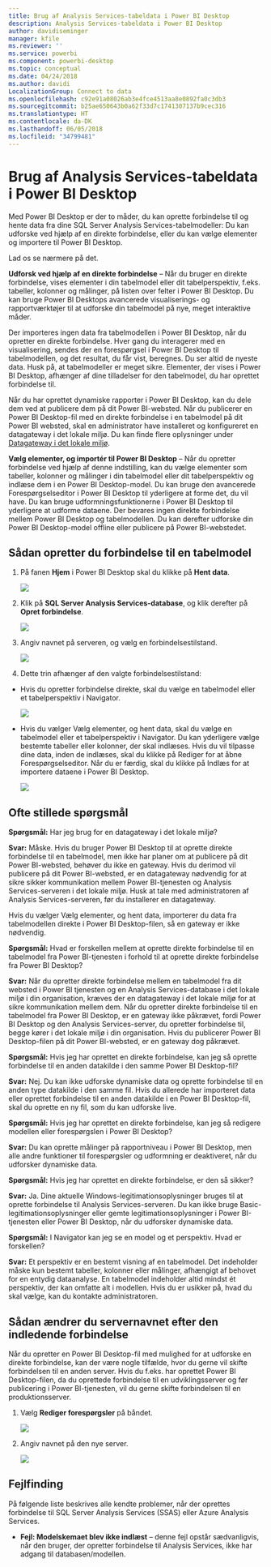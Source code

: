 ```yaml
---
title: Brug af Analysis Services-tabeldata i Power BI Desktop
description: Analysis Services-tabeldata i Power BI Desktop
author: davidiseminger
manager: kfile
ms.reviewer: ''
ms.service: powerbi
ms.component: powerbi-desktop
ms.topic: conceptual
ms.date: 04/24/2018
ms.author: davidi
LocalizationGroup: Connect to data
ms.openlocfilehash: c92e91a08026ab3e4fce4513aa8e0892fa0c3db3
ms.sourcegitcommit: b25ae650643b0a62f33d7c1741307137b9cec316
ms.translationtype: HT
ms.contentlocale: da-DK
ms.lasthandoff: 06/05/2018
ms.locfileid: "34799481"
---
```

# <a name="using-analysis-services-tabular-data-in-power-bi-desktop"></a>Brug af Analysis Services-tabeldata i Power BI Desktop
Med Power BI Desktop er der to måder, du kan oprette forbindelse til og hente data fra dine SQL Server Analysis Services-tabelmodeller: Du kan udforske ved hjælp af en direkte forbindelse, eller du kan vælge elementer og importere til Power BI Desktop.

Lad os se nærmere på det.

**Udforsk ved hjælp af en direkte forbindelse** – Når du bruger en direkte forbindelse, vises elementer i din tabelmodel eller dit tabelperspektiv, f.eks. tabeller, kolonner og målinger, på listen over felter i Power BI Desktop. Du kan bruge Power BI Desktops avancerede visualiserings- og rapportværktøjer til at udforske din tabelmodel på nye, meget interaktive måder.

Der importeres ingen data fra tabelmodellen i Power BI Desktop, når du opretter en direkte forbindelse. Hver gang du interagerer med en visualisering, sendes der en forespørgsel i Power BI Desktop til tabelmodellen, og det resultat, du får vist, beregnes. Du ser altid de nyeste data. Husk på, at tabelmodeller er meget sikre. Elementer, der vises i Power BI Desktop, afhænger af dine tilladelser for den tabelmodel, du har oprettet forbindelse til.

Når du har oprettet dynamiske rapporter i Power BI Desktop, kan du dele dem ved at publicere dem på dit Power BI-websted. Når du publicerer en Power BI Desktop-fil med en direkte forbindelse i en tabelmodel på dit Power BI websted, skal en administrator have installeret og konfigureret en datagateway i det lokale miljø. Du kan finde flere oplysninger under [Datagateway i det lokale miljø](service-gateway-onprem.md).

**Vælg elementer, og importér til Power BI Desktop** – Når du opretter forbindelse ved hjælp af denne indstilling, kan du vælge elementer som tabeller, kolonner og målinger i din tabelmodel eller dit tabelperspektiv og indlæse dem i en Power BI Desktop-model. Du kan bruge den avancerede Forespørgselseditor i Power BI Desktop til yderligere at forme det, du vil have. Du kan bruge udformningsfunktionerne i Power BI Desktop til yderligere at udforme dataene. Der bevares ingen direkte forbindelse mellem Power BI Desktop og tabelmodellen. Du kan derefter udforske din Power BI Desktop-model offline eller publicere på Power BI-webstedet.

## <a name="to-connect-to-a-tabular-model"></a>Sådan opretter du forbindelse til en tabelmodel
1. På fanen **Hjem** i Power BI Desktop skal du klikke på **Hent data**.
   
   ![](media/desktop-analysis-services-tabular-data/pbid_sqlas_getdata.png)
2. Klik på **SQL Server Analysis Services-database**, og klik derefter på **Opret forbindelse**.
   
   ![](media/desktop-analysis-services-tabular-data/pbid_sqlas_getdata_as.png)
3. Angiv navnet på serveren, og vælg en forbindelsestilstand. 
   
   ![](media/desktop-analysis-services-tabular-data/pbid_sqlas_getdata_as_server.png)
4. Dette trin afhænger af den valgte forbindelsestilstand:

* Hvis du opretter forbindelse direkte, skal du vælge en tabelmodel eller et tabelperspektiv i Navigator.
  
  ![](media/desktop-analysis-services-tabular-data/pbid_sqlas_getdata_as_live.png)
* Hvis du vælger Vælg elementer, og hent data, skal du vælge en tabelmodel eller et tabelperspektiv i Navigator. Du kan yderligere vælge bestemte tabeller eller kolonner, der skal indlæses. Hvis du vil tilpasse dine data, inden de indlæses, skal du klikke på Rediger for at åbne Forespørgselseditor. Når du er færdig, skal du klikke på Indlæs for at importere dataene i Power BI Desktop.

  ![](media/desktop-analysis-services-tabular-data/pbid_sqlas_getdata_as_select.png)

## <a name="frequently-asked-questions"></a>Ofte stillede spørgsmål
**Spørgsmål:** Har jeg brug for en datagateway i det lokale miljø?

**Svar:** Måske. Hvis du bruger Power BI Desktop til at oprette direkte forbindelse til en tabelmodel, men ikke har planer om at publicere på dit Power BI-websted, behøver du ikke en gateway. Hvis du derimod vil publicere på dit Power BI-websted, er en datagateway nødvendig for at sikre sikker kommunikation mellem Power BI-tjenesten og Analysis Services-serveren i det lokale miljø. Husk at tale med administratoren af Analysis Services-serveren, før du installerer en datagateway.

Hvis du vælger Vælg elementer, og hent data, importerer du data fra tabelmodellen direkte i Power BI Desktop-filen, så en gateway er ikke nødvendig.

**Spørgsmål:** Hvad er forskellen mellem at oprette direkte forbindelse til en tabelmodel fra Power BI-tjenesten i forhold til at oprette direkte forbindelse fra Power BI Desktop?

**Svar:** Når du opretter direkte forbindelse mellem en tabelmodel fra dit websted i Power BI tjenesten og en Analysis Services-database i det lokale miljø i din organisation, kræves der en datagateway i det lokale miljø for at sikre kommunikation mellem dem. Når du opretter direkte forbindelse til en tabelmodel fra Power BI Desktop, er en gateway ikke påkrævet, fordi Power BI Desktop og den Analysis Services-server, du opretter forbindelse til, begge kører i det lokale miljø i din organisation. Hvis du publicerer Power BI Desktop-filen på dit Power BI-websted, er en gateway dog påkrævet.

**Spørgsmål:** Hvis jeg har oprettet en direkte forbindelse, kan jeg så oprette forbindelse til en anden datakilde i den samme Power BI Desktop-fil?

**Svar:** Nej. Du kan ikke udforske dynamiske data og oprette forbindelse til en anden type datakilde i den samme fil. Hvis du allerede har importeret data eller oprettet forbindelse til en anden datakilde i en Power BI Desktop-fil, skal du oprette en ny fil, som du kan udforske live.

**Spørgsmål:** Hvis jeg har oprettet en direkte forbindelse, kan jeg så redigere modellen eller forespørgslen i Power BI Desktop?

**Svar:** Du kan oprette målinger på rapportniveau i Power BI Desktop, men alle andre funktioner til forespørgsler og udformning er deaktiveret, når du udforsker dynamiske data.

**Spørgsmål:** Hvis jeg har oprettet en direkte forbindelse, er den så sikker?

**Svar:** Ja. Dine aktuelle Windows-legitimationsoplysninger bruges til at oprette forbindelse til Analysis Services-serveren. Du kan ikke bruge Basic-legitimationsoplysninger eller gemte legitimationsoplysninger i Power BI-tjenesten eller Power BI Desktop, når du udforsker dynamiske data.

**Spørgsmål:** I Navigator kan jeg se en model og et perspektiv. Hvad er forskellen?

**Svar:** Et perspektiv er en bestemt visning af en tabelmodel. Det indeholder måske kun bestemt tabeller, kolonner eller målinger, afhængigt af behovet for en entydig dataanalyse. En tabelmodel indeholder altid mindst ét perspektiv, der kan omfatte alt i modellen. Hvis du er usikker på, hvad du skal vælge, kan du kontakte administratoren.

## <a name="to-change-the-server-name-after-initial-connection"></a>Sådan ændrer du servernavnet efter den indledende forbindelse
Når du opretter en Power BI Desktop-fil med mulighed for at udforske en direkte forbindelse, kan der være nogle tilfælde, hvor du gerne vil skifte forbindelsen til en anden server. Hvis du f.eks. har oprettet Power BI Desktop-filen, da du oprettede forbindelse til en udviklingsserver og før publicering i Power BI-tjenesten, vil du gerne skifte forbindelsen til en produktionsserver.

1. Vælg **Rediger forespørgsler** på båndet.
   
   ![](media/desktop-analysis-services-tabular-data/pbid_sqlas_chname_editquery.png)
2. Angiv navnet på den nye server.
   
   ![](media/desktop-analysis-services-tabular-data/pbid_sqlas_chname_dialog.png)
   
   
## <a name="troubleshooting"></a>Fejlfinding 
På følgende liste beskrives alle kendte problemer, når der oprettes forbindelse til SQL Server Analysis Services (SSAS) eller Azure Analysis Services. 

* **Fejl: Modelskemaet blev ikke indlæst** – denne fejl opstår sædvanligvis, når den bruger, der opretter forbindelse til Analysis Services, ikke har adgang til databasen/modellen.

